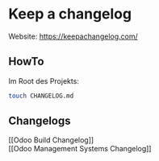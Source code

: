 # Keep a changelog

Website: <https://keepachangelog.com/>

## HowTo

Im Root des Projekts:

```bash
touch CHANGELOG.md
```

## Changelogs

[[Odoo Build Changelog]]\
[[Odoo Management Systems Changelog]]